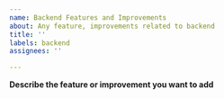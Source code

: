 ```yaml
---
name: Backend Features and Improvements
about: Any feature, improvements related to backend
title: ''
labels: backend
assignees: ''

---
```


**Describe the feature or improvement you want to add**

